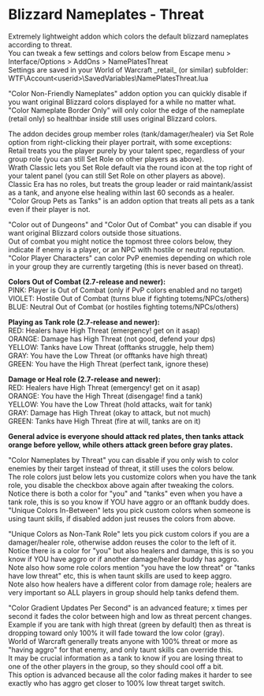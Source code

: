 # Blizzard Nameplates - Threat  
Extremely lightweight addon which colors the default blizzard nameplates according to threat.  
You can tweak a few settings and colors below from Escape menu > Interface/Options > AddOns > NamePlatesThreat  
Settings are saved in your World of Warcraft \_retail\_ (or similar) subfolder: WTF\Account\<userid>\SavedVariables\NamePlatesThreat.lua  

"Color Non-Friendly Nameplates" addon option you can quickly disable if you want original Blizzard colors displayed for a while no matter what.  
"Color Nameplate Border Only" will only color the edge of the nameplate (retail only) so healthbar inside still uses original Blizzard colors.  

The addon decides group member roles (tank/damager/healer) via Set Role option from right-clicking their player portrait, with some exceptions:  
Retail treats you the player purely by your talent spec, regardless of your group role (you can still Set Role on other players as above).  
Wrath Classic lets you Set Role default via the round icon at the top right of your talent panel (you can still Set Role on other players as above).  
Classic Era has no roles, but treats the group leader or raid maintank/assist as a tank, and anyone else healing within last 60 seconds as a healer.  
"Color Group Pets as Tanks" is an addon option that treats all pets as a tank even if their player is not.  

"Color out of Dungeons" and "Color Out of Combat" you can disable if you want original Blizzard colors outside those situations.  
Out of combat you might notice the topmost three colors below, they indicate if enemy is a player, or an NPC with hostile or neutral reputation.  
"Color Player Characters" can color PvP enemies depending on which role in your group they are currently targeting (this is never based on threat).  

**Colors Out of Combat (2.7-release and newer):**  
PINK: Player is Out of Combat (only if PvP colors enabled and no target)  
VIOLET: Hostile Out of Combat (turns blue if fighting totems/NPCs/others)  
BLUE: Neutral Out of Combat (or hostiles fighting totems/NPCs/others)  

**Playing as Tank role (2.7-release and newer):**  
RED: Healers have High Threat (emergency! get on it asap)  
ORANGE: Damage has High Threat (not good, defend your dps)  
YELLOW: Tanks have Low Threat (offtanks struggle, help them)  
GRAY: You have the Low Threat (or offtanks have high threat)  
GREEN: You have the High Threat (perfect tank, ignore these)  

**Damage or Heal role (2.7-release and newer):**  
RED: Healers have High Threat (emergency! get on it asap)  
ORANGE: You have the High Threat (disengage! find a tank)  
YELLOW: You have the Low Threat (hold attacks, wait for tank)  
GRAY: Damage has High Threat (okay to attack, but not much)  
GREEN: Tanks have High Threat (fire at will, tanks are on it)  

**General advice is everyone should attack red plates, then tanks attack orange before yellow, while others attack green before gray plates.**  

"Color Nameplates by Threat" you can disable if you only wish to color enemies by their target instead of threat, it still uses the colors below.  
The role colors just below lets you customize colors when you have the tank role, you disable the checkbox above again after tweaking the colors.  
Notice there is both a color for "you" and "tanks" even when you have a tank role, this is so you know if YOU have aggro or an offtank buddy does.  
"Unique Colors In-Between" lets you pick custom colors when someone is using taunt skills, if disabled addon just reuses the colors from above.  

"Unique Colors as Non-Tank Role" lets you pick custom colors if you are a damager/healer role, otherwise addon reuses the color to the left of it.  
Notice there is a color for "you" but also healers and damage, this is so you know if YOU have aggro or if another damage/healer buddy has aggro.  
Note also how some role colors mention "you have the low threat" or "tanks have low threat" etc, this is when taunt skills are used to keep aggro.  
Note also how healers have a different color from damage role; healers are very important so ALL players in group should help tanks defend them.  

"Color Gradient Updates Per Second" is an advanced feature; x times per second it fades the color between high and low as threat percent changes.  
Example if you are tank with high threat (green by default) then as threat is dropping toward only 100% it will fade toward the low color (gray).  
World of Warcraft generally treats anyone with 100% threat or more as "having aggro" for that enemy, and only taunt skills can override this.  
It may be crucial information as a tank to know if you are losing threat to one of the other players in the group, so they should cool off a bit.  
This option is advanced because all the color fading makes it harder to see exactly who has aggro get closer to 100% low threat target switch.